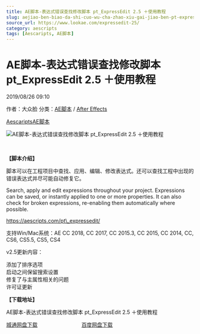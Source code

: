 ```yaml
---
title: AE脚本-表达式错误查找修改脚本 pt_ExpressEdit 2.5 ＋使用教程
slug: aejiao-ben-biao-da-shi-cuo-wu-cha-zhao-xiu-gai-jiao-ben-pt-expressedit-2-5-shi-yong-jiao-cheng
source_url: https://www.lookae.com/expressedit-25/
category: aescripts
tags: [Aescaripts, AE脚本]
---
```

# AE脚本-表达式错误查找修改脚本 pt\_ExpressEdit 2.5 ＋使用教程

2019/08/26 09:10

作者：大众脸
分类：[AE脚本](https://www.lookae.com/after-effects/aescripts/) / [After Effects](https://www.lookae.com/after-effects/)

[Aescaripts](https://www.lookae.com/tag/aescaripts/)[AE脚本](https://www.lookae.com/tag/ae%e8%84%9a%e6%9c%ac/)

![AE脚本-表达式错误查找修改脚本 pt_ExpressEdit 2.5 ＋使用教程](https://www.lookae.com/wp-content/uploads/2019/05/ExpressEdit.jpg "AE脚本-表达式错误查找修改脚本 pt_ExpressEdit 2.5 ＋使用教程-LookAE.com")

﻿

**【脚本介绍】**

脚本可以在工程项目中查找、应用、编辑、修改表达式。还可以查找工程中出现的错误表达式并尽可能自动修复它。

Search, apply and edit expressions throughout your project. Expressions can be saved, or instantly applied to one or more properties. It can also check for broken expressions, re-enabling them automatically where possible.

https://aescripts.com/pt\_expressedit/

支持Win/Mac系统：AE CC 2018, CC 2017, CC 2015.3, CC 2015, CC 2014, CC, CS6, CS5.5, CS5, CS4

v2.5更新内容：

添加了排序选项  
启动之间保留搜索设置  
修复了与主属性相关的问题  
许可证更新

**【下载地址】**

AE脚本-表达式错误查找修改脚本 pt\_ExpressEdit 2.5 ＋使用教程

[城通网盘下载](https://lookae.ctfile.com/fs/680462-394931773)                              [百度网盘下载](https://pan.baidu.com/s/12Se-AD1r1J4x1wAvPIYBAw)
